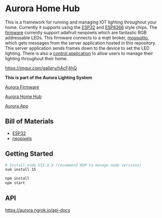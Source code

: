 # Aurora Home Hub
This is a framework for running and managing IOT lighting throughout your home. Currently it supports using the [ESP32](https://en.wikipedia.org/wiki/ESP32) and [ESP8266](https://en.wikipedia.org/wiki/ESP8266) style chips. The [firmware](https://github.com/ZackMattor/aurora-firmware) currently support adafruit neopixels which are fantastic RGB addressable LEDs. This firmware connects to a mqtt broker, [mosquitto](https://mosquitto.org/), which gets messages from the server application hosted in this repository. This server application sends frames down to the device to set the LED lighting. There is also a [control application](https://github.com/ZackMattor/aurora-app) to allow users to manage their lighting throughout their home.

https://imgur.com/gallery/hAcF4hQ

**This is part of the Aurora Lighting System**

[Aurora Firmware](https://github.com/ZackMattor/aurora-firmware)

[Aurora Home Hub](https://github.com/ZackMattor/aurora-home-hub)

[Aurora App](https://github.com/ZackMattor/aurora-app-v2)


## Bill of Materials
 - [ESP32](https://www.adafruit.com/product/3269)
 - [neopixels](https://www.adafruit.com/category/168)

## Getting Started

``` bash
# Install node V15.X.X (recommend NVM to manage node versions)
nvm install 15

npm install
npm start
```

## API

https://aurora.ngrok.io/api-docs
